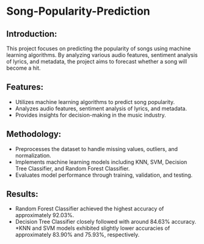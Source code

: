 # Song-Popularity-Prediction

## Introduction:
This project focuses on predicting the popularity of songs using machine learning algorithms. By analyzing various audio features, sentiment analysis of lyrics, and metadata, the project aims to forecast whether a song will become a hit.

## Features:
* Utilizes machine learning algorithms to predict song popularity.
* Analyzes audio features, sentiment analysis of lyrics, and metadata.
* Provides insights for decision-making in the music industry.

## Methodology:
* Preprocesses the dataset to handle missing values, outliers, and normalization.
* Implements machine learning models including KNN, SVM, Decision Tree Classifier, and Random Forest Classifier.
* Evaluates model performance through training, validation, and testing.

## Results:
* Random Forest Classifier achieved the highest accuracy of approximately 92.03%.
* Decision Tree Classifier closely followed with around 84.63% accuracy.
*KNN and SVM models exhibited slightly lower accuracies of approximately 83.90% and 75.93%, respectively.
